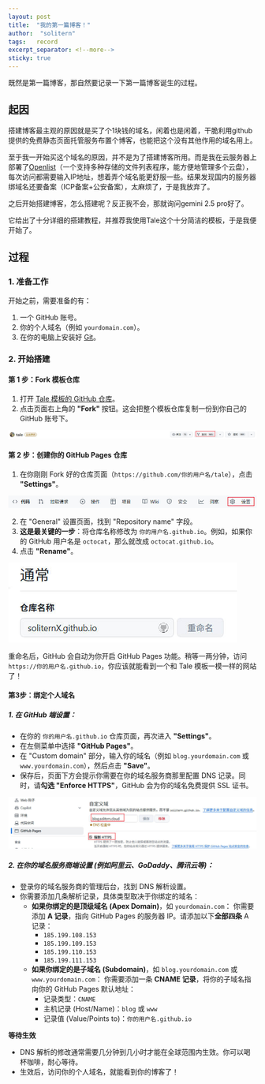 ```yaml
---
layout: post
title:  "我的第一篇博客！"
author:  "solitern"
tags:	record
excerpt_separator: <!--more-->
sticky:	true
---
```

既然是第一篇博客，那自然要记录一下第一篇博客诞生的过程。<!--more-->

## 起因

搭建博客最主观的原因就是买了个1块钱的域名，闲着也是闲着，干脆利用github提供的免费静态页面托管服务布置个博客，也能把这个没有其他作用的域名用上。

至于我一开始买这个域名的原因，并不是为了搭建博客所用。而是我在云服务器上部署了[Openlist](https://doc.oplist.org/)（一个支持多种存储的文件列表程序，能方便地管理多个云盘），每次访问都需要输入IP地址，想着弄个域名能更舒服一些。结果发现国内的服务器绑域名还要备案（ICP备案+公安备案），太麻烦了，于是我放弃了。

之后开始搭建博客，怎么搭建呢？反正我不会，那就询问gemini 2.5 pro好了。

它给出了十分详细的搭建教程，并推荐我使用Tale这个十分简洁的模板，于是我便开始了。

## 过程

### 1. 准备工作

开始之前，需要准备的有：

1. 一个 GitHub 账号。
2. 你的个人域名（例如 `yourdomain.com`）。
3. 在你的电脑上安装好 [Git](https://git-scm.com/downloads)。

### 2. 开始搭建

#### 第 1 步：Fork 模板仓库

1. 打开 [Tale 模板的 GitHub 仓库](https://github.com/chesterhow/tale)。
2. 点击页面右上角的 **"Fork"** 按钮。这会把整个模板仓库复制一份到你自己的 GitHub 账号下。

![fork](..\assets\fork.jpg)

#### 第 2 步：创建你的 GitHub Pages 仓库

1. 在你刚刚 Fork 好的仓库页面（`https://github.com/你的用户名/tale`），点击 **"Settings"**。

![](..\assets\set.jpg)

2. 在 "General" 设置页面，找到 "Repository name" 字段。
3. **这是最关键的一步**：将仓库名称修改为 `你的用户名.github.io`。例如，如果你的 GitHub 用户名是 `octocat`，那么就改成 `octocat.github.io`。
4. 点击 **"Rename"**。

![](..\assets\name.jpg)

重命名后，GitHub 会自动为你开启 GitHub Pages 功能。稍等一两分钟，访问 `https://你的用户名.github.io`，你应该就能看到一个和 Tale 模板一模一样的网站了！

#### 第3步：绑定个人域名

##### 1. 在 GitHub 端设置：

- 在你的 `你的用户名.github.io` 仓库页面，再次进入 **"Settings"**。
- 在左侧菜单中选择 **"GitHub Pages"**。
- 在 "Custom domain" 部分，输入你的域名（例如 `blog.yourdomain.com` 或 `www.yourdomain.com`），然后点击 **"Save"**。
- 保存后，页面下方会提示你需要在你的域名服务商那里配置 DNS 记录。同时，请**勾选 "Enforce HTTPS"**，GitHub 会为你的域名免费提供 SSL 证书。

![](..\assets\domin_name.jpg)

##### 2. 在你的域名服务商端设置 (例如阿里云、GoDaddy、腾讯云等)：

- 登录你的域名服务商的管理后台，找到 DNS 解析设置。
- 你需要添加几条解析记录，具体类型取决于你绑定的域名：
  - **如果你绑定的是顶级域名 (Apex Domain)**，如 `yourdomain.com`： 你需要添加 **A 记录**，指向 GitHub Pages 的服务器 IP。请添加以下**全部四条** A 记录：
    - `185.199.108.153`
    - `185.199.109.153`
    - `185.199.110.153`
    - `185.199.111.153`
  - **如果你绑定的是子域名 (Subdomain)**，如 `blog.yourdomain.com` 或 `www.yourdomain.com`： 你需要添加一条 **CNAME 记录**，将你的子域名指向你的 GitHub Pages 默认地址：
    - 记录类型：`CNAME`
    - 主机记录 (Host/Name)：`blog` 或 `www`
    - 记录值 (Value/Points to)：`你的用户名.github.io`

**等待生效**

- DNS 解析的修改通常需要几分钟到几小时才能在全球范围内生效。你可以喝杯咖啡，耐心等待。
- 生效后，访问你的个人域名，就能看到你的博客了！


